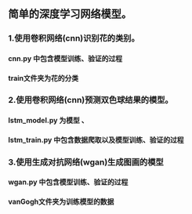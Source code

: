 ## 简单的深度学习网络模型。
### 1.使用卷积网络(cnn)识别花的类别。
  #### cnn.py 中包含模型训练、验证的过程 
  #### train文件夹为花的分类 

### 2.使用卷积网络(cnn)预测双色球结果的模型。 
  #### lstm_model.py 为模型 、
  #### lstm_train.py 中包含数据爬取以及模型训练、验证的过程 

### 3.使用生成对抗网络(wgan)生成图画的模型
  #### wgan.py 中包含模型训练、验证的过程
  #### vanGogh文件夹为训练模型的数据 
